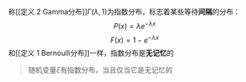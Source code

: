 称[[定义 2 Gamma分布]]$\Gamma(\lambda,1)$为指数分布，标志着某些等待**间隔**的分布：
$$
P(x) = \lambda e^{-\lambda x}
$$
$$
F(x)=1-e^{-\lambda x}
$$
和[[定义 1 Bernoulli分布]]一样，指数分布是**无记忆**的
>随机变量$\xi$有指数分布，当且仅当它是无记忆的
